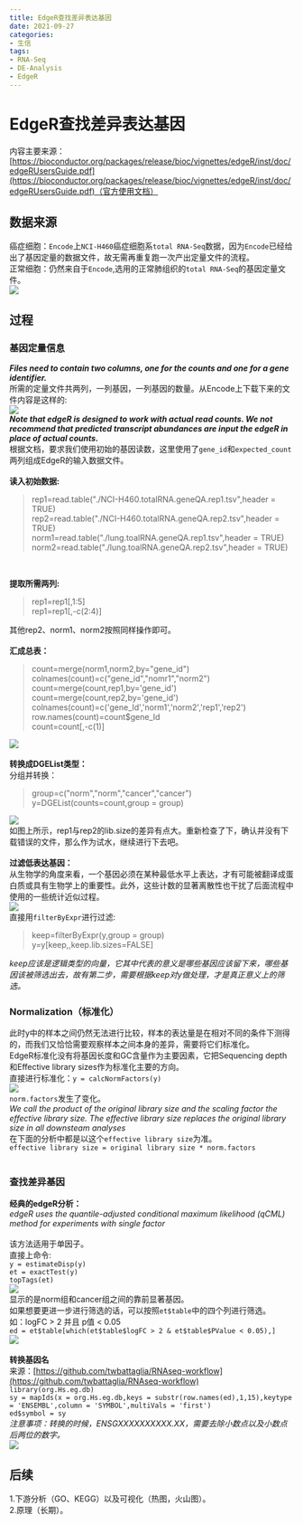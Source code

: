 ```yaml
---
title: EdgeR查找差异表达基因
date: 2021-09-27
categories: 
- 生信
tags: 
- RNA-Seq
- DE-Analysis
- EdgeR
---
```

# EdgeR查找差异表达基因  
内容主要来源：  
[https://bioconductor.org/packages/release/bioc/vignettes/edgeR/inst/doc/edgeRUsersGuide.pdf](https://bioconductor.org/packages/release/bioc/vignettes/edgeR/inst/doc/edgeRUsersGuide.pdf)（官方使用文档）
## 数据来源  
癌症细胞：`Encode`上`NCI-H460`癌症细胞系`total RNA-Seq`数据，因为`Encode`已经给出了基因定量的数据文件，故无需再重复跑一次产出定量文件的流程。  
正常细胞：仍然来自于`Encode`,选用的正常肺组织的`total RNA-Seq`的基因定量文件。  
![](1.png)   
## 过程  
### 基因定量信息  
***Files need to contain two columns, one for the counts and one for a gene identifier.***  
 所需的定量文件共两列，一列基因，一列基因的数量。从Encode上下载下来的文件内容是这样的:  
 ![](2.png)  
***Note that edgeR is designed to work with actual read counts. We not recommend that predicted transcript abundances are input the edgeR in place of actual counts.***  
根据文档，要求我们使用初始的基因读数，这里使用了`gene_id`和`expected_count`两列组成EdgeR的输入数据文件。  
<br />
**读入初始数据:**  
> rep1=read.table("./NCI-H460.totalRNA.geneQA.rep1.tsv",header =  TRUE)  
> rep2=read.table("./NCI-H460.totalRNA.geneQA.rep2.tsv",header =  TRUE)  
> norm1=read.table("./lung.toalRNA.geneQA.rep1.tsv",header =  TRUE)  
> norm2=read.table("./lung.toalRNA.geneQA.rep2.tsv",header =  TRUE)  

<br />

**提取所需两列:**  

>rep1=rep1[,1:5]  
>rep1=rep1[,-c(2:4)]  

其他rep2、norm1、norm2按照同样操作即可。  
<br />
**汇成总表：**  
> count=merge(norm1,norm2,by="gene\_id")  
> colnames(count)=c("gene\_id","nomr1","norm2")  
> count=merge(count,rep1,by='gene\_id')  
> count=merge(count,rep2,by='gene\_id')  
> colnames(count)=c('gene\_Id','norm1','norm2','rep1','rep2')  
> row.names(count)=count$gene\_Id  
> count=count[,-c(1)]  

![](3.png)  
<br />
**转换成DGEList类型：**  
分组并转换：
> group=c("norm","norm","cancer","cancer")  
> y=DGEList(counts=count,group = group)  

![](4.png)  
如图上所示，rep1与rep2的lib.size的差异有点大。重新检查了下，确认并没有下载错误的文件，那么作为试水，继续进行下去吧。  
<br />
**过滤低表达基因：**    
从生物学的角度来看，一个基因必须在某种最低水平上表达，才有可能被翻译成蛋白质或具有生物学上的重要性。此外，这些计数的显著离散性也干扰了后面流程中使用的一些统计近似过程。  
![](5.png)  
直接用`filterByExpr`进行过滤:  
> keep=filterByExpr(y,group = group)  
> y=y[keep,,keep.lib.sizes=FALSE]  

*keep应该是逻辑类型的向量，它其中代表的意义是哪些基因应该留下来，哪些基因该被筛选出去，故有第二步，需要根据keep对y做处理，才是真正意义上的筛选。*  

### Normalization（标准化）
此时y中的样本之间仍然无法进行比较，样本的表达量是在相对不同的条件下测得的，而我们又恰恰需要观察样本之间本身的差异，需要将它们标准化。  
EdgeR标准化没有将基因长度和GC含量作为主要因素，它把Sequencing depth和Effective library sizes作为标准化主要的方向。
<br/>
直接进行标准化：`y = calcNormFactors(y)`  
![](6.png)  
`norm.factors`发生了变化。  
*We call the product of the original library size and the scaling factor the effective library size. The effective library size replaces the original library size in all downsteam analyses*  
在下面的分析中都是以这个`effective library size`为准。    
`effective library size = original library size * norm.factors`  
<br/>
### 查找差异基因  
**经典的edgeR分析：**  
*edgeR uses the quantile-adjusted conditional maximum likelihood (qCML) method for experiments with single factor*  
<br/> 
该方法适用于单因子。  
直接上命令:  
`y = estimateDisp(y)`  
`et = exactTest(y)`  
`topTags(et)`  
![](7.png)  
显示的是norm组和cancer组之间的靠前显著基因。  
如果想要更进一步进行筛选的话，可以按照`et$table`中的四个列进行筛选。  
如：logFC > 2 并且 p值 < 0.05  
`ed = et$table[which(et$table$logFC > 2 & et$table$PValue < 0.05),]`  
![](8.png)  
<br/>
**转换基因名**  
来源：[https://github.com/twbattaglia/RNAseq-workflow](https://github.com/twbattaglia/RNAseq-workflow)  
`library(org.Hs.eg.db)`  
`sy = mapIds(x = org.Hs.eg.db,keys = substr(row.names(ed),1,15),keytype = 'ENSEMBL',column = 'SYMBOL',multiVals = 'first')`  
`ed$symbol = sy`  
*注意事项：转换的时候，ENSGXXXXXXXXXX.XX，需要去除小数点以及小数点后两位的数字。*  
![](9.png)  

## 后续
1.下游分析（GO、KEGG）以及可视化（热图，火山图）。  
2.原理（长期）。









